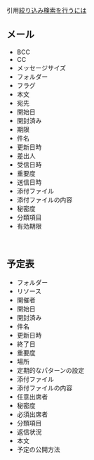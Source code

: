 引用[絞り込み検索を行うには](https://www.wanichan.com/pc/outlook/2016/1/27.html "絞り込み検索を行うには")<br/>

## メール
- BCC
- CC
- メッセージサイズ
- フォルダー
- フラグ
- 本文
- 宛先
- 開始日
- 開封済み
- 期限
- 件名
- 更新日時
- 差出人
- 受信日時
- 重要度
- 送信日時
- 添付ファイル
- 添付ファイルの内容
- 秘密度
- 分類項目
- 有効期限

<br/>

## 予定表
- フォルダー
- リソース
- 開催者
- 開始日
- 開封済み
- 件名
- 更新日時
- 終了日
- 重要度
- 場所
- 定期的なパターンの設定
- 添付ファイル
- 添付ファイルの内容
- 任意出席者
- 秘密度
- 必須出席者
- 分類項目
- 返信状況
- 本文
- 予定の公開方法
